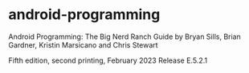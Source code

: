 # android-programming

Android Programming: The Big Nerd Ranch Guide
by Bryan Sills, Brian Gardner, Kristin Marsicano and Chris Stewart

Fifth edition, second printing, February 2023
Release E.5.2.1
